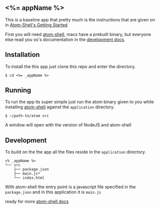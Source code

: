 ## <%= appName %>

This is a baseline app that pretty much is the instructions that are given on in [Atom-Shell's Getting Started](https://github.com/atom/atom-shell/blob/master/docs/tutorial/quick-start.md)

First you will need [atom-shell](https://github.com/atom/atom-shell), macs have a prebuilt binary, but everyone else read you os's documentation in the [development docs](https://github.com/atom/atom-shell/tree/master/docs/development).

## Installation

To install the this app just clone this repo and enter the directory.

    $ cd <%= _appName %>

## Running

To run the app its super simple just run the atom binary given to you while installing [atom-shell](https://github.com/atom/atom-shell) against the `application` directory.

    $ ~/path-to/atom src

A window will open with the version of NodeJS and atom-shell

## Development

To build on the the app all the files reside in the `application` directory.

    <% _appName %>
    └── src
        ├── package.json
        ├── main.js*
        └── index.html

With atom-shell the entry point is a javascript file specified in the `package.json` and in this application it is `main.js`

ready for more [atom-shell docs](https://github.com/atom/atom-shell/tree/master/docs)
